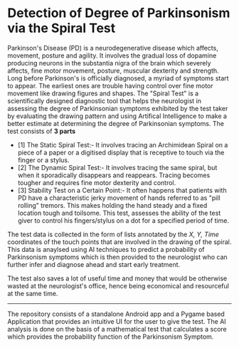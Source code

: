 # Detection of Degree of Parkinsonism via the Spiral Test
Parkinson's Disease (PD) is a neurodegenerative disease which affects, movement, posture and agility. It involves the gradual loss of dopamine producing neurons in the substantia nigra of the brain which severely affects, fine motor movement, posture, muscular dexterity and strength.
Long before Parkinson's is officially diagnosed, a myriad of symptoms start to appear. The earliest ones are trouble having control over fine motor movement like drawing figures and shapes. 
The "Spiral Test" is a scientifically designed diagnostic tool that helps the neurologist in assessing the degree of Parkinsonian symptoms exhibited by the test taker by evaluating the drawing pattern and using Artifical Intelligence to make a better estimate at determining the degree of Parkinsonian symptoms.
The test consists of **3 parts**
 - [1] The Static Spiral Test:- It involves tracing an Archimidean Spiral on a piece of a paper or a digitised display that is receptive to touch via the finger or a stylus.
 - [2] The Dynamic Spiral Test:- It involves tracing the same spiral, but when it sporadically disappears and reappears. Tracing becomes tougher and requires fine motor dexterity and control.
 - [3] Stability Test on a Certain Point:- It often happens that patients with PD have a characteristic jerky movement of hands referred to as "pill rolling" tremors. This makes holding the hand steady and a fixed location tough and toilsome. This test, assesses the ability of the test giver to control his fingers/stylus on a dot for a specified period of time.
 
 The test data is collected in the form of lists annotated by the *X, Y, Time* coordinates of the touch points that are involved in the drawing of the spiral. This data is anaylsed using AI techniques to predict a probability of Parkinsonism symptoms which is then provided to the neurologist who can further infer and diagnose ahead and start early treatment.
 
The test also saves a lot of useful time and money that would be otherwise wasted at the neurologist's office, hence being economical and resourceful at the same time.

---
The repository consists of a standalone Android app and a Pygame based Application that provides an intuitive UI for the user to give the test.
The AI analysis is done on the basis of a mathematical test that calculates a score which provides the probability function of the Parkinsonism Symptom.

